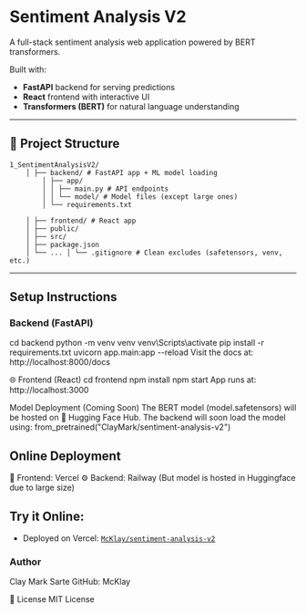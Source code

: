 # Sentiment Analysis V2

A full-stack sentiment analysis web application powered by BERT transformers.

Built with:
- **FastAPI** backend for serving predictions
- **React** frontend with interactive UI
- **Transformers (BERT)** for natural language understanding
---

## 📂 Project Structure
    1_SentimentAnalysisV2/ 
        │ ├── backend/ # FastAPI app + ML model loading 
            │ ├── app/ 
            │ │ ├── main.py # API endpoints 
            │ │ └── model/ # Model files (except large ones) 
            │ └── requirements.txt 
            
        │ ├── frontend/ # React app 
        │ ├── public/ 
        │ ├── src/ 
        │ ├── package.json 
        │ └── ... │ └── .gitignore # Clean excludes (safetensors, venv, etc.)


---

## Setup Instructions

### Backend (FastAPI)

cd backend
python -m venv venv
venv\Scripts\activate
pip install -r requirements.txt
uvicorn app.main:app --reload
Visit the docs at: http://localhost:8000/docs

🌐 Frontend (React)
cd frontend
npm install
npm start
App runs at: http://localhost:3000

Model Deployment (Coming Soon)
The BERT model (model.safetensors) will be hosted on 🤗 Hugging Face Hub.
The backend will soon load the model using:
from_pretrained("ClayMark/sentiment-analysis-v2")

## Online Deployment
🔄 Frontend: Vercel
⚙️ Backend: Railway (But model is hosted in Huggingface due to large size)

## Try it Online:
- Deployed on Vercel: [`McKlay/sentiment-analysis-v2`](https://sentiment-analysis-v2.vercel.app/)

### Author
Clay Mark Sarte
GitHub: McKlay

📜 License
MIT License

